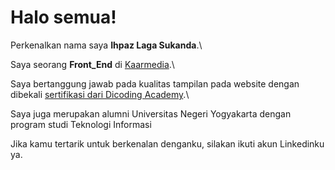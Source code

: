# Halo semua!

Perkenalkan nama saya **Ihpaz Laga Sukanda**.\

Saya seorang **Front_End** di [Kaarmedia](https://www.kaarmedia.com/).\

Saya bertanggung jawab pada kualitas tampilan pada website dengan dibekali [sertifikasi dari Dicoding Academy](https://www.coursera.org/account/accomplishments/specialization/CLKJD8XBXJ3M).\

Saya juga merupakan alumni Universitas Negeri Yogyakarta dengan program studi Teknologi Informasi

Jika kamu tertarik untuk berkenalan denganku, silakan ikuti akun Linkedinku ya.
